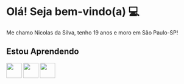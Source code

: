 # Olá! Seja bem-vindo(a) 💻
Me chamo Nicolas da Silva, tenho 19 anos e moro em São Paulo-SP!


## Estou Aprendendo
<img src="https://cdn.jsdelivr.net/gh/devicons/devicon@latest/icons/csharp/csharp-original.svg" width="40" height="40"/> <img src="https://cdn.jsdelivr.net/gh/devicons/devicon@latest/icons/unity/unity-original.svg" width="40" height="40" /> <img src="https://cdn.jsdelivr.net/gh/devicons/devicon@latest/icons/blender/blender-original.svg" width="40" height="40"/> 



<!--
**NicolasSilva24/NicolasSilva24** is a ✨ _special_ ✨ repository because its `README.md` (this file) appears on your GitHub profile.

Here are some ideas to get you started:

- 🔭 I’m currently working on ...
- 🌱 I’m currently learning ...
- 👯 I’m looking to collaborate on ...
- 🤔 I’m looking for help with ...
- 💬 Ask me about ...
- 📫 How to reach me: ...
- 😄 Pronouns: ...
- ⚡ Fun fact: ...
-->
